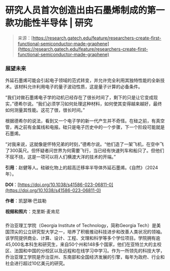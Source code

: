 <!--yml

category: 未分类

日期：2024年5月27日 14:31:56

-->

# 研究人员首次创造出由石墨烯制成的第一款功能性半导体 | 研究

> 来源：[https://research.gatech.edu/feature/researchers-create-first-functional-semiconductor-made-graphene](https://research.gatech.edu/feature/researchers-create-first-functional-semiconductor-made-graphene)

### **展望未来**

外延石墨烯可能会引起电子领域的范式转变，并允许完全利用其独特性能的全新技术。该材料允许利用电子的量子波动性质，这是量子计算的必备条件。

“我们对做石墨烯电子学的动机已经存在了很长时间了，剩下的只是让它变成现实，”德希尔说。“我们必须学习如何处理这种材料，如何使其变得越来越好，最终如何测量其性能。这花了很，很长时间。”

根据德希尔的说法，看到又一个电子学的新一代产生并不奇怪。在硅之前，有真空管，再之前有金属线和电报。硅只是电子历史中的一个步骤，下一个阶段可能就是石墨烯。

“对我来说，这就像是怀特兄弟的时刻，”德希尔说。“他们造了一架飞机，在空中飞了300英尺。但怀疑者问世界为何需要飞行，当已经有快速列车和船只了。但他们不屈不挠，这是一项可以将人们横渡大洋的技术的开端。”

**引用**：赵健等人。硅碳化物上的超高迁移率半导体外延石墨烯。《自然》（2024年）。

**DOI**：[https://doi.org/10.1038/s41586-023-06811-0](https://doi.org/10.1038/s41586-023-06811-0)

**作者**：凯瑟琳·巴兹勒

**视频和照片**：克里斯·麦肯尼

#####

乔治亚理工学院（Georgia Institute of Technology，简称Georgia Tech）是美国顶尖的公立研究型大学之一，培养了积极推动科技进步和改善人类状况的领袖。该学院提供商业、计算、设计、工程、文理和科学等多个学位项目。学院拥有逾45,000名本科生和研究生，来自50个州和148多个国家，他们在亚特兰大的主校区、法国和中国的分校区以及远程和在线学习中学习。作为一所领先的科技大学，乔治亚理工学院是乔治亚州、东南部和全国经济发展的引擎，每年为政府、行业和社会进行超过10亿美元的研究。
